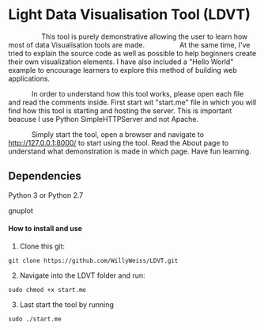 # Light Data Visualisation Tool (LDVT)

 &nbsp;&nbsp;&nbsp;&nbsp;&nbsp;&nbsp;&nbsp;&nbsp;&nbsp;&nbsp;&nbsp;&nbsp;&nbsp;&nbsp;&nbsp;&nbsp;&nbsp;This tool is purely demonstrative allowing the user to learn how most of data Visualisation tools are made.
 &nbsp;&nbsp;&nbsp;&nbsp;&nbsp;&nbsp;&nbsp;&nbsp;&nbsp;&nbsp;&nbsp;&nbsp;&nbsp;&nbsp;&nbsp;&nbsp;&nbsp;At the same time, I've tried to explain the source code as well as possible to help beginners create their own visualization elements. I have also included a "Hello World" example to encourage learners to explore this method of building web applications.
 
 &nbsp;&nbsp;&nbsp;&nbsp;&nbsp;&nbsp;&nbsp;&nbsp;&nbsp;&nbsp;&nbsp;&nbsp;In order to understand how this tool works, please open each file and read the comments inside. First start wit "start.me" file in which you will find how this tool is starting and hosting the server. This is important beacuse I use Python SimpleHTTPServer and not Apache.
 
 &nbsp;&nbsp;&nbsp;&nbsp;&nbsp;&nbsp;&nbsp;&nbsp;&nbsp;&nbsp;&nbsp;&nbsp;Simply start the tool, open a browser and navigate to http://127.0.0.1:8000/ to start using the tool. Read the About page to understand what demonstration is made in which page. Have fun learning. 
 
 
 


## Dependencies

Python 3 or Python 2.7

gnuplot

#### How to install and use

1) Clone this git:
```
git clone https://github.com/WillyWeiss/LDVT.git
```
2) Navigate into the LDVT folder and run:

````
sudo chmod +x start.me
````

3) Last start the tool by running

````
sudo ./start.me
````
